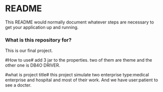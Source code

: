 # README #

This README would normally document whatever steps are necessary to get your application up and running.

### What is this repository for? ###

This is our final project.

#How to use#
add 3 jar to the properties. two of them are theme and the other one is DB4O DRIVER.

#what is project title#
this project simulate two enterprise type:medical enterprise and hospital and most of their work. And we have user:patient to see a docter.
